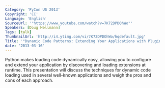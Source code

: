 ```yaml
---
Category: 'PyCon US 2013'
Copyright: 'CC'
Language: 'English'
SourceUrl: '"https://www.youtube.com/watch?v=7K72DPDOhWo"'
Speakers: [Doug Hellmann]
Tags: [talk]
ThumbnailUrl: 'http://i4.ytimg.com/vi/7K72DPDOhWo/hqdefault.jpg'
Title: '"Dynamic Code Patterns: Extending Your Applications with Plugins"'
date: '2013-03-16'
---
```

Python makes loading code dynamically easy, allowing you to configure and extend your application by discovering and loading extensions at runtime. This presentation will discuss the techniques for dynamic code loading used in several well-known applications and weigh the pros and cons of each approach.